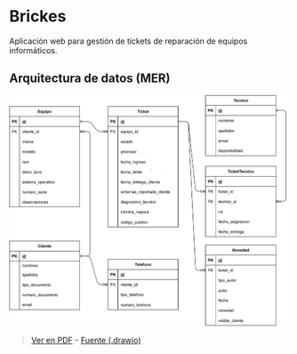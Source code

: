 # Brickes

Aplicación web para gestión de tickets de reparación de equipos informáticos.

## Arquitectura de datos (MER)

![MER Brickes](docs/mer/MER_Brickets.drawio.svg)

> [Ver en PDF](docs/mer/MER_Brickets.drawio.pdf) – [Fuente (.drawio)](docs/mer/MER_Brickes.drawio)